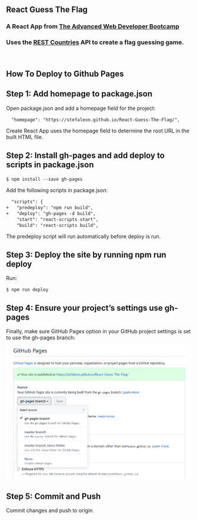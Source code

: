 ## React Guess The Flag
### A React App from [The Advanced Web Developer Bootcamp](https://www.udemy.com/the-advanced-web-developer-bootcamp/)

### Uses the [REST Countries](https://restcountries.eu/) API to create a flag guessing game.


&nbsp;
## How To Deploy to Github Pages


## Step 1: Add homepage to package.json

Open package.json and add a homepage field for the project:

```
  "homepage": "https://stefaleon.github.io/React-Guess-The-Flag/",
```

Create React App uses the homepage field to determine the root URL in the built HTML file.


## Step 2: Install gh-pages and add deploy to scripts in package.json

```
$ npm install --save gh-pages
```

Add the following scripts in  package.json:

```
  "scripts": {
+   "predeploy": "npm run build",
+   "deploy": "gh-pages -d build",
    "start": "react-scripts start",
    "build": "react-scripts build",
```

The predeploy script will run automatically before deploy is run.


## Step 3: Deploy the site by running npm run deploy

Run:

```
$ npm run deploy
```

## Step 4: Ensure your project’s settings use gh-pages


Finally, make sure GitHub Pages option in your GitHub project settings is set to use the gh-pages branch:

![](gh-pages-branch.png?raw=true)


## Step 5: Commit and Push

Commit changes and push to origin.
